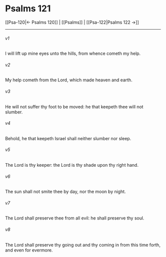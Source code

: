 # Psalms 121

[[Psa-120|← Psalms 120]] | [[Psalms]] | [[Psa-122|Psalms 122 →]]
***

###### v1
I will lift up mine eyes unto the hills, from whence cometh my help.
###### v2
My help cometh from the Lord, which made heaven and earth.
###### v3
He will not suffer thy foot to be moved: he that keepeth thee will not slumber.
###### v4
Behold, he that keepeth Israel shall neither slumber nor sleep.
###### v5
The Lord is thy keeper: the Lord is thy shade upon thy right hand.
###### v6
The sun shall not smite thee by day, nor the moon by night.
###### v7
The Lord shall preserve thee from all evil: he shall preserve thy soul.
###### v8
The Lord shall preserve thy going out and thy coming in from this time forth, and even for evermore. 
